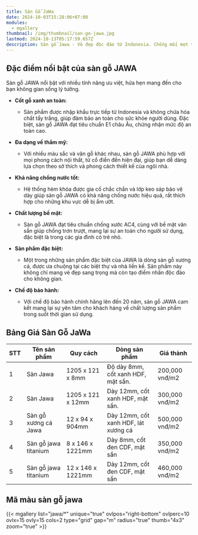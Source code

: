 ```yaml
---
title: Sàn Gỗ JaWa
date: 2024-10-03T15:28:06+07:00
modules:
  - mgallery
thumbnail: /img/thumbnail/san-go-jawa.jpg
lastmod: 2024-10-13T05:17:59.657Z
description: Sàn gỗ Jawa - Vẻ đẹp độc đáo từ Indonesia. Chống mối mọt tự nhiên, thân thiện môi trường. Tạo không gian sống ấm áp, gần gũi thiên nhiên.
---
```

## Đặc điểm nổi bật của sàn gỗ JAWA

Sàn gỗ JAWA nổi bật với nhiều tính năng ưu việt, hứa hẹn mang đến cho bạn không gian sống lý tưởng.

- **Cốt gỗ xanh an toàn:**
  - Sản phẩm được nhập khẩu trực tiếp từ Indonesia và không chứa hóa chất tẩy trắng, giúp đảm bảo an toàn cho sức khỏe người dùng. Đặc biệt, sàn gỗ JAWA đạt tiêu chuẩn E1 châu Âu, chứng nhận mức độ an toàn cao.

- **Đa dạng về thẩm mỹ:**
  - Với nhiều màu sắc và vân gỗ khác nhau, sàn gỗ JAWA phù hợp với mọi phong cách nội thất, từ cổ điển đến hiện đại, giúp bạn dễ dàng lựa chọn theo sở thích và phong cách thiết kế của ngôi nhà.

- **Khả năng chống nước tốt:**
  - Hệ thống hèm khóa được gia cố chắc chắn và lớp keo sáp bảo vệ dày giúp sàn gỗ JAWA có khả năng chống nước hiệu quả, rất thích hợp cho những khu vực dễ bị ẩm ướt.

- **Chất lượng bề mặt:**
  - Sàn gỗ JAWA đạt tiêu chuẩn chống xước AC4, cùng với bề mặt vân sần giúp chống trơn trượt, mang lại sự an toàn cho người sử dụng, đặc biệt là trong các gia đình có trẻ nhỏ.

- **Sản phẩm đặc biệt:**
  - Một trong những sản phẩm đặc biệt của JAWA là dòng sàn gỗ xương cá, được ưa chuộng tại các biệt thự và nhà liền kề. Sản phẩm này không chỉ mang vẻ đẹp sang trọng mà còn tạo điểm nhấn độc đáo cho không gian.

- **Chế độ bảo hành:**
  - Với chế độ bảo hành chính hãng lên đến 20 năm, sàn gỗ JAWA cam kết mang lại sự yên tâm cho khách hàng về chất lượng sản phẩm trong suốt thời gian sử dụng.

## Bảng Giá Sàn Gỗ JaWa
| STT | Tên sản phẩm                 | Quy cách            | Dòng sản phẩm                             | Giá thành       |
|-----|------------------------------|---------------------|------------------------------------------|------------------|
| 1   | Sàn Jawa                     | 1205 x 121 x 8mm    | Độ dày 8mm, cốt xanh HDF, mặt sần.     | 200,000 vnđ/m2    |
| 2   | Sàn Jawa                     | 1205 x 121 x 12mm   | Dày 12mm, cốt xanh HDF, mặt sần.       | 300,000 vnđ/m2    |
| 3   | Sàn gỗ xương cá Jawa         | 12 x 94 x 904mm     | Dày 12mm, cốt xanh HDF, lát xương cá   | 500,000 vnđ/m2    |
| 4   | Sàn gỗ jawa titanium         | 8 x 146 x 1221mm    | Dày 8mm, cốt đen CDF, mặt sần           | 350,000 vnđ/m2    |
| 5   | Sàn gỗ jawa titanium         | 12 x 146 x 1221mm   | Dày 12mm, cốt đen CDF, mặt sần          | 460,000 vnđ/m2    |

## Mã màu sàn gỗ jawa

{{< mgallery list="jawa/*" unique="true" ovlpos="right-bottom" ovlperc=10 ovlx=15 ovly=15 cols=2 type="grid" gap="m" radius="true" thumb="4x3" zoom="true" >}}

